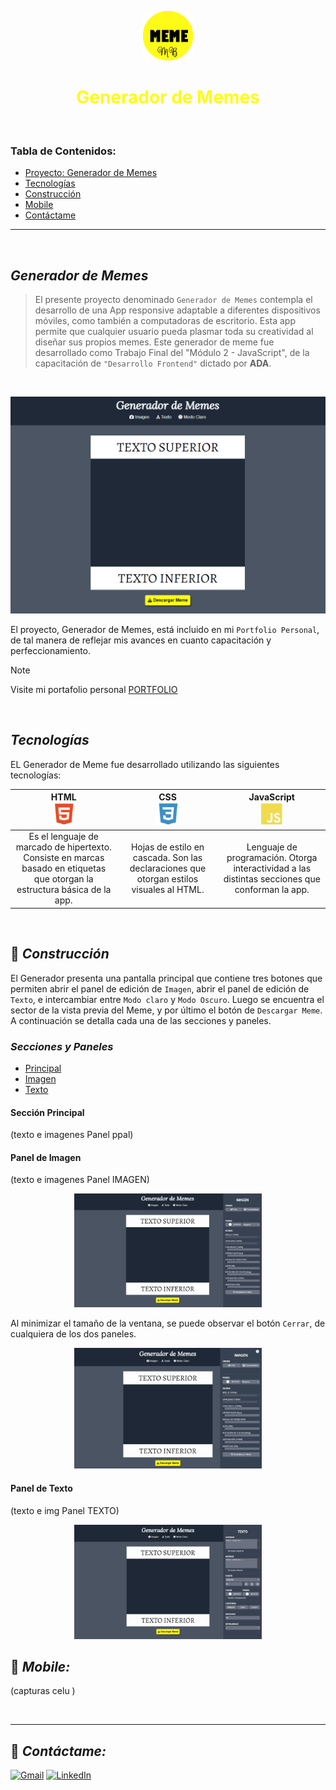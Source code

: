<!-- ===========================================================
                            PRESENTACIÓN 
     =========================================================== -->

<p align="center">
   <img src="img/memeADA.png" width="80px" alt-text="Presentación">
 </p>
 <h1 style="color: #FFFB19" align="center"> Generador de Memes </h1>
<br>

 <h3>Tabla de Contenidos:</h3>
 
- [Proyecto: Generador de Memes](#Generador-de-Memes)
- [Tecnologías](#Tecnologías)
- [Construcción](#Construcción)
- [Mobile](#Mobile)
- [Contáctame](#Contáctame)

---
<br>

<!-- ===========================================================
                            CONTENIDO 
     =========================================================== -->

## *Generador de Memes*

> El presente proyecto denominado `Generador de Memes` contempla el desarrollo de una App responsive adaptable a diferentes dispositivos móviles, como también a computadoras de escritorio.
Esta app permite que cualquier usuario pueda plasmar toda su creatividad al diseñar sus propios memes. Este generador de meme fue desarrollado como Trabajo Final del "Módulo 2 - JavaScript", de la capacitación de `"Desarrollo Frontend"` dictado por **ADA**. 
<br>
<p align="center" >
   <img src="img/pantalla_ppal.png" width="600px" alt-text="Presentación">
</p>

El proyecto, Generador de Memes, está incluido en mi `Portfolio Personal`, de tal manera de reflejar mis avances en cuanto capacitación y perfeccionamiento.

> [!NOTE]
> Visite mi portafolio personal [PORTFOLIO](https://maguibrollo.github.io/ADA_Portafolio_mod01_tf/) 


<br>

## *Tecnologías*
EL Generador de Meme fue desarrollado utilizando las siguientes tecnologías:  


| HTML <br><img src="img/icon-html5.png" width="40px"> | CSS<br><img src="img/icon-css3.png" width="40px">      | JavaScript <br> <img src="img/icon-js.png" width="40px">|  
| :---: | :---: | :---: |
|Es el lenguaje de marcado de hipertexto. Consiste en marcas basado en etiquetas que otorgan la estructura básica de la app.| Hojas de estilo en cascada. Son las declaraciones que otorgan estilos visuales al HTML.  | Lenguaje de programación. Otorga interactividad a las distintas secciones que conforman la app.|


<br>

## :small_orange_diamond: *Construcción*
El Generador presenta una pantalla principal que contiene tres botones que permiten abrir el panel de edición de `Imagen`, abrir el panel de edición de `Texto`, e intercambiar entre `Modo claro` y `Modo Oscuro`.
Luego  se encuentra el sector de la vista previa del Meme, y por último el botón de `Descargar Meme`.
A continuación se detalla cada una de las secciones y paneles.


### *Secciones y Paneles*

- [Principal](#Sección-Principal)
- [Imagen](#Panel-de-Imagen)
- [Texto](#Panel-de-Texto)


#### Sección Principal

(texto e imagenes Panel ppal)



#### Panel de Imagen
(texto e imagenes Panel IMAGEN)

<p align="center" >
   <img src="img/ppal_img.gif" width="300px" alt-text="Panel de Imagen">
</p>



Al minimizar el tamaño de la ventana, se puede observar el botón `Cerrar`, de cualquiera de los dos paneles.

<p align="center" >
   <img src="img/ppal_btn_cerrar.gif" width="300px" alt-text="Botón Cerrar">
</p>

#### Panel de Texto
(texto e img Panel TEXTO)

<p align="center" >
   <img src="img/ppal_txt.gif" width="300px" alt-text="Panel de Texto">
</p>

## :small_orange_diamond: *Mobile:*
(capturas celu )


<br>

---
## :small_orange_diamond: *Contáctame:*

[![Gmail](https://img.shields.io/badge/-GMAIL-D14836?style=for-the-badge&logo=gmail&logoColor=white)](mailto:maguieb@gmail.com)
[![LinkedIn](https://img.shields.io/badge/-LINKEDIN-0077B5?style=for-the-badge&logo=linkedin&logoColor=white)](https://www.linkedin.com/in/magui-brollo/)
